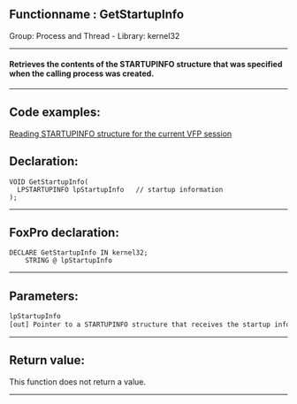 <link rel="stylesheet" type="text/css" href="../../css/win32api.css">  
<link rel="stylesheet" href="https://cdnjs.cloudflare.com/ajax/libs/font-awesome/4.7.0/css/font-awesome.min.css">

## Functionname : GetStartupInfo
Group: Process and Thread - Library: kernel32    
***  


#### Retrieves the contents of the STARTUPINFO structure that was specified when the calling process was created.
***  


## Code examples:
[Reading STARTUPINFO structure for the current VFP session](../../samples/sample_153.md)  

## Declaration:
```foxpro  
VOID GetStartupInfo(
  LPSTARTUPINFO lpStartupInfo   // startup information
);  
```  
***  


## FoxPro declaration:
```foxpro  
DECLARE GetStartupInfo IN kernel32;
	STRING @ lpStartupInfo  
```  
***  


## Parameters:
```txt  
lpStartupInfo
[out] Pointer to a STARTUPINFO structure that receives the startup information.  
```  
***  


## Return value:
This function does not return a value.  
***  

